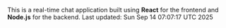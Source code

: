 This is a real-time chat application built using **React** for the frontend and **Node.js** for the backend.
Last updated: Sun Sep 14 07:07:17 UTC 2025
